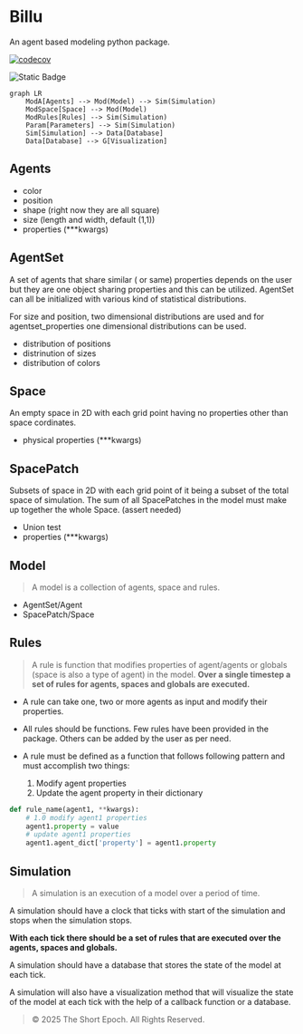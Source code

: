 # Billu

An agent based modeling python package.

[![codecov](https://codecov.io/gh/sumanan047/billu/branch/main/graph/badge.svg?token=0QTAO1ZJMK)](https://codecov.io/gh/sumanan047/billu)

![Static Badge](https://img.shields.io/badge/python%203.13-dev-teal)

```mermaid
graph LR
    ModA[Agents] --> Mod(Model) --> Sim(Simulation)
    ModSpace[Space] --> Mod(Model)
    ModRules[Rules] --> Sim(Simulation)
    Param[Parameters] --> Sim(Simulation)
    Sim[Simulation] --> Data[Database]
    Data[Database] --> G[Visualization]
```

## Agents

- color
- position
- shape (right now they are all square)
- size (length and width, default (1,1))
- properties (***kwargs)

## AgentSet

A set of agents that share similar ( or same) properties depends on the user but they are one object sharing
properties and this can be utilized. AgentSet can all be initialized with various kind of statistical distributions.

For size and position, two dimensional distributions are used and for agentset_properties one dimensional distributions
can be used.

- distribution of positions
- distrinution of sizes
- distribution of colors

## Space

An empty space in 2D with each grid point having no properties other than space cordinates.

- physical properties (***kwargs)

## SpacePatch

Subsets of space in 2D with each grid point of it being a subset of the total space of simulation.
The sum of all SpacePatches in the model must make up together the whole Space. (assert needed)

- Union test
- properties (***kwargs)

## Model

> A model is a collection of agents, space and rules.

- AgentSet/Agent
- SpacePatch/Space

## Rules

> A rule is function that modifies properties of agent/agents or globals (space is also a type of agent) in the model.
**Over a single timestep a set of rules for agents, spaces and globals are executed.**

- A rule can take one, two or more agents as input and modify their properties.

- All rules should be functions. Few rules have been provided in the package. Others can be added by the user as per need.

- A rule must be defined as a function that follows following pattern and must accomplish two things:

    1. Modify agent properties
    2. Update the agent property in their dictionary

```python
def rule_name(agent1, **kwargs):
    # 1.0 modify agent1 properties
    agent1.property = value
    # update agent1 properties
    agent1.agent_dict['property'] = agent1.property
```

## Simulation

> A simulation is an execution of a model over a period of time.

A simulation should have a clock that ticks with start of the simulation and stops when the simulation stops.

**With each tick there should be a set of rules that are executed over the agents, spaces and globals.**

A simulation should have a database that stores the state of the model at each tick.

A simulation will also have a visualization method that will visualize the state of the model at each tick with the help of a callback function or a database.

> &copy; 2025 The Short Epoch. All Rights Reserved.